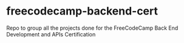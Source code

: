 # freecodecamp-backend-cert
Repo to group all the projects done for the FreeCodeCamp Back End Development and APIs Certification
